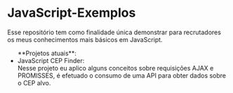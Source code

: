 # JavaScript-Exemplos

Esse repositório tem como finalidade única demonstrar para recrutadores os meus conhecimentos mais básicos em JavaScript.

<ul>**Projetos atuais**:

<li>JavaScript CEP Finder: </br>
   Nesse projeto eu aplico alguns conceitos sobre requisições AJAX e PROMISSES, é efetuado o consumo de uma API para obter dados sobre o CEP alvo.</li>

</ul>
